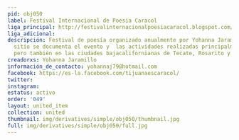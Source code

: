 ```yaml
---
pid: obj050
label: Festival Internacional de Poesia Caracol
liga_principal: http://festivalinternacionalpoesiacaracol.blogspot.com/
liga_adicional: 
descripción: Festival de poesí­a organizado anualmente por Yohanna Jaramillo. En este
  sitio se documenta el evento y  las actividades realizadas principalmente en Tijuana,
  pero también en las ciudades bajacalifornianas de Tecate, Rosarito y San Quintí­n.
creadorxs: Yohanna Jaramillo
información_de_contacto: yohannaj79@hotmail.com
facebook: https://es-la.facebook.com/tijuanaescaracol/
twitter: 
instagram: 
estatus: activo
order: '049'
layout: united_item
collection: united
thumbnail: img/derivatives/simple/obj050/thumbnail.jpg
full: img/derivatives/simple/obj050/full.jpg
---
```

